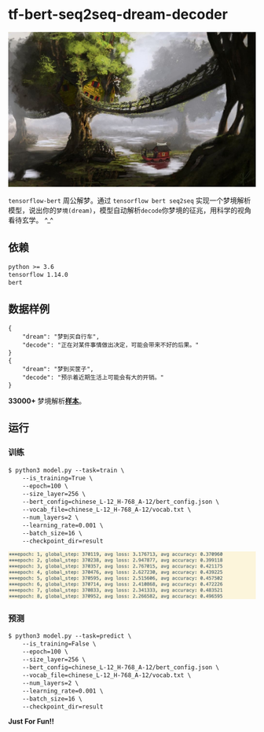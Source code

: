 
# tf-bert-seq2seq-dream-decoder
![](media/15744968371036.jpg)


`tensorflow-bert` 周公解梦。通过 `tensorflow bert seq2seq` 实现一个梦境解析模型，说出你的`梦境(dream)`，模型自动解析`decode`你梦境的征兆，用科学的视角看待玄学。 \^_^

## 依赖

    python >= 3.6
    tensorflow 1.14.0
    bert


## 数据样例

    {
        "dream": "梦到买自行车",
        "decode": "正在对某件事情做出决定，可能会带来不好的后果。"
    }
    {
        "dream": "梦到买筐子",
        "decode": "预示着近期生活上可能会有大的开销。"
    }
    

**33000+** 梦境解析[**样本**](data/data.csv)。

## 运行

### 训练

    $ python3 model.py --task=train \
        --is_training=True \
        --epoch=100 \
        --size_layer=256 \
        --bert_config=chinese_L-12_H-768_A-12/bert_config.json \
        --vocab_file=chinese_L-12_H-768_A-12/vocab.txt \
        --num_layers=2 \
        --learning_rate=0.001 \
        --batch_size=16 \
        --checkpoint_dir=result





![](media/15744775485612.jpg)

### 预测

    $ python3 model.py --task=predict \
        --is_training=False \
        --epoch=100 \
        --size_layer=256 \
        --bert_config=chinese_L-12_H-768_A-12/bert_config.json \
        --vocab_file=chinese_L-12_H-768_A-12/vocab.txt \
        --num_layers=2 \
        --learning_rate=0.001 \
        --batch_size=16 \
        --checkpoint_dir=result


**Just For Fun!!**

